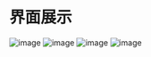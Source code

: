# 界面展示
![image](https://github.com/user-attachments/assets/b7528cfa-ed1f-4c92-b0fd-95d406f1e8aa)
![image](https://github.com/user-attachments/assets/b1284afa-1d31-4fd0-b6cc-4497d8330ff4)
![image](https://github.com/user-attachments/assets/642597c0-9691-49b4-87da-ac514d91b4f2)
![image](https://github.com/user-attachments/assets/f79b01f7-bb08-4741-8189-efe72aa79c2d)
